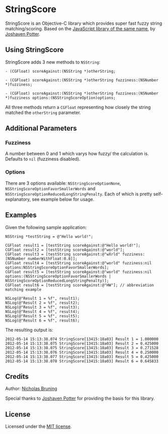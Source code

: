 # StringScore

StringScore is an Objective-C library which provides super fast fuzzy string matching/scoring. Based on the [JavaScript library of the same name](https://github.com/joshaven/string_score), by [Joshaven Potter](https://github.com/joshaven).


## Using StringScore

StringScore adds 3 new methods to `NSString`:

````
- (CGFloat) scoreAgainst:(NSString *)otherString;

- (CGFloat) scoreAgainst:(NSString *)otherString fuzziness:(NSNumber *)fuzziness;

- (CGFloat) scoreAgainst:(NSString *)otherString fuzziness:(NSNumber *)fuzziness options:(NSStringScoreOption)options;
````

All three methods return a `CGFloat` representing how closely the string
matched the `otherString` parameter.


## Additional Parameters

### Fuzziness

A number between 0 and 1 which varys how fuzzy/ the calculation is.
Defaults to `nil` (fuzziness disabled).


### Options

There are 3 options available: `NSStringScoreOptionNone`, `NSStringScoreOptionFavorSmallerWords` and `NSStringScoreOptionReducedLongStringPenalty`. Each of which is pretty self-explanatory, see example below for usage.


## Examples

Given the following sample application:

````
NSString *testString = @"Hello world!";

CGFloat result1 = [testString scoreAgainst:@"Hello world!"];
CGFloat result2 = [testString scoreAgainst:@"world"];
CGFloat result3 = [testString scoreAgainst:@"wXrld" fuzziness:[NSNumber numberWithFloat:0.8]];
CGFloat result4 = [testString scoreAgainst:@"world" fuzziness:nil options:NSStringScoreOptionFavorSmallerWords];
CGFloat result5 = [testString scoreAgainst:@"world" fuzziness:nil options:(NSStringScoreOptionFavorSmallerWords | NSStringScoreOptionReducedLongStringPenalty)];
CGFloat result6 = [testString scoreAgainst:@"HW"]; // abbreviation matching example

NSLog(@"Result 1 = %f", result1);
NSLog(@"Result 2 = %f", result2);
NSLog(@"Result 3 = %f", result3);
NSLog(@"Result 4 = %f", result4);
NSLog(@"Result 5 = %f", result5);
NSLog(@"Result 6 = %f", result6);
````

The resulting output is:

````
2012-05-14 15:13:38.074 StringScore[13415:18a03] Result 1 = 1.000000
2012-05-14 15:13:38.075 StringScore[13415:18a03] Result 2 = 0.425000
2012-05-14 15:13:38.075 StringScore[13415:18a03] Result 3 = 0.271528
2012-05-14 15:13:38.076 StringScore[13415:18a03] Result 4 = 0.250000
2012-05-14 15:13:38.077 StringScore[13415:18a03] Result 5 = 0.425000
2012-05-14 15:13:38.078 StringScore[13415:18a03] Result 6 = 0.645833
````

## Credits

Author: [Nicholas Bruning](https://github.com/thetron)

Special thanks to [Joshaven Potter](https://github.com/joshaven) for
providing the basis for this library.


## License

Licensed under the [MIT license](http://www.opensource.org/licenses/mit-license.php).
